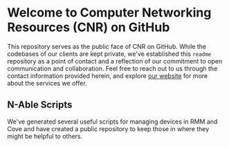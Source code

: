 # Welcome to Computer Networking Resources (CNR) on GitHub

This repository serves as the public face of CNR on GitHub. While the codebases of our clients are kept private, we've established this `readme` repository as a point of contact and a reflection of our commitment to open communication and collaboration. Feel free to reach out to us through the contact information provided herein, and explore [our website](https://cnrit.com) for more about the services we offer.

## N-Able Scripts

We've generated several useful scripts for managing devices in RMM and Cove and have created a public repository to keep those in where they might be helpful to others.
